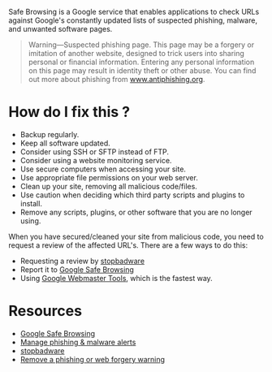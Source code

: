 Safe Browsing is a Google service that enables applications to check URLs against Google's constantly updated lists of suspected phishing, malware, and unwanted software pages.

>Warning—Suspected phishing page. This page may be a forgery or imitation of another website, designed to trick users into sharing personal or financial information. Entering any personal information on this page may result in identity theft or other abuse. You can find out more about phishing from www.antiphishing.org.

# How do I fix this ?

* Backup regularly.
* Keep all software updated.
* Consider using SSH or SFTP instead of FTP.
* Consider using a website monitoring service.
* Use secure computers when accessing your site.
* Use appropriate file permissions on your web server.
* Clean up your site, removing all malicious code/files.
* Use caution when deciding which third party scripts and plugins to install.
* Remove any scripts, plugins, or other software that you are no longer using.

When you have secured/cleaned your site from malicious code, you need to request a review of the affected URL's. There are a few ways to do this:

* Requesting a review by [stopbadware](https://www.stopbadware.org/request-review)
* Report it to [Google Safe Browsing](https://www.google.com/safebrowsing/report_error/)
* Using [Google Webmaster Tools](https://www.google.com/webmasters/tools/home?hl=en), which is the fastest way.

# Resources

* [Google Safe Browsing](https://developers.google.com/safe-browsing/)
* [Manage phishing & malware alerts](https://support.google.com/chrome/answer/99020?hl=en)
* [stopbadware](https://www.stopbadware.org/protect-your-pc)
* [Remove a phishing or web forgery warning](https://aw-snap.info/articles/phishing.php)
